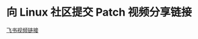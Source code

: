 # 向 Linux 社区提交 Patch 视频分享链接

[飞书视频链接](https://ixy0caf7465.feishu.cn/wiki/V7OGw7QcYiPwglkTDmFcqKgMnkb?from=from_copylink)